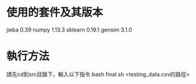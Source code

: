 # 使用的套件及其版本

jieba 0.39
numpy 1.13.3
sklearn 0.19.1
gensim 3.1.0

# 執行方法

請先cd到src目錄下，輸入以下指令
bash final.sh <testing_data.csv的路徑>